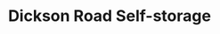 ---
title: "Dickson Road Self-storage"
url: /blackpool/dickson-road-self-storage-walker-street/
shop: storage rental
---